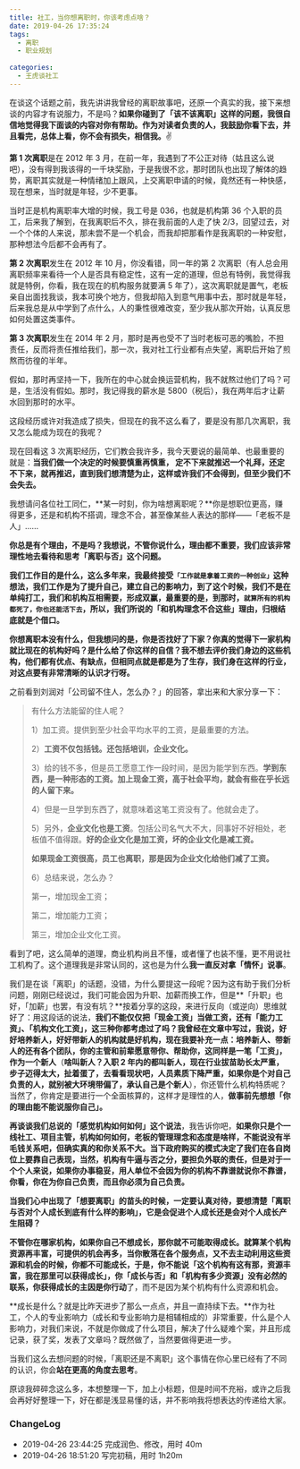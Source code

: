 ```yaml
---
title: 社工，当你想离职时，你该考虑点啥？
date: 2019-04-26 17:35:24
tags:
  - 离职
  - 职业规划
  
categories:
  - 王虎谈社工
---
```



<!--more-->

在谈这个话题之前，我先讲讲我曾经的离职故事吧，还原一个真实的我，接下来想谈的内容才有说服力，不是吗？**如果你碰到了「该不该离职」这样的问题，我很自信地觉得我下面谈的内容对你有帮助。作为对读者负责的人，我鼓励你看下去，并且看完，总体上看，你不会有损失，相信我。**✌

**第 1 次离职**是在 2012 年 3 月，在前一年，我遇到了不公正对待（姑且这么说吧），没有得到我该得的一千块奖励，于是我很不忿，那时团队也出现了解体的趋势，离职其实就是一种情绪加上跟风，上交离职申请的时候，竟然还有一种快感，现在想来，当时就是年轻，少不更事。

当时正是机构离职率大增的时候，我工号是 036，也就是机构第 36 个入职的员工，后来我了解到，在我离职后不久，排在我前面的人走了快 2/3，回望过去，对一个个体的人来说，那未尝不是一个机会，而我却把那看作是我离职的一种安慰，那种想法今后都不会再有了。

**第 2 次离职**发生在 2012 年 10 月，你没看错，同一年的第 2 次离职（有人总会用离职频率来看待一个人是否具有稳定性，这有一定的道理，但总有特例，我觉得我就是特例，你看，我在现在的机构服务就要满 5 年了），这次离职就是置气，老板亲自出面找我谈，我本可换个地方，但我却陷入到意气用事中去，那时就是年轻，后来我总是从中学到了点什么，人的秉性很难改变，至少我从那次开始，认真反思如何处置这类事件。

**第 3 次离职**发生在 2014 年 2 月，那时是再也受不了当时老板可恶的嘴脸，不担责任，反而将责任推给我们，那一次，我对社工行业都有点失望，离职后开始了煎熬而彷徨的半年。

假如，那时再坚持一下，我所在的中心就会换运营机构，我不就熬过他们了吗？可是，生活没有假如。那时，我记得我的薪水是 5800（税后），我在两年后才让薪水回到那时的水平。

这段经历或许对我造成了损失，但现在的我不这么看了，要是没有那几次离职，我又怎么能成为现在的我呢？

现在回看这 3 次离职经历，它们教会我许多，我今天要说的最简单、也最重要的就是：**当我们做一个决定的时候要慎重再慎重， 定不下来就推迟一个礼拜，还定不下来，就再推迟，直到我们想清楚为止，这样或许我们不会得到，但至少我们不会失去。**

我想请问各位社工同仁，**某一时刻，你为啥想离职呢？**你是想职位更高，赚得更多，还是和机构不搭调，理念不合，甚至像某些人表达的那样——「老板不是人」……

**你总是有个理由，不是吗？我想说，不管你说什么，理由都不重要，我们应该非常理性地去看待和思考「离职与否」这个问题。**

**我们工作目的是什么，这么多年来，我最终接受`「工作就是拿着工资的一种创业」`这种想法，我们工作是为了提升自己，建立自己的影响力，到了这个时候，我们不是在单纯打工，我们和机构互相需要，形成双赢，最重要的是，到那时，`就算所有的机构都死了，你也还能活下去`，所以，我们所说的「和机构理念不合这些」理由，归根结底就是个借口。**

**你想离职本没有什么，但我想问的是，你是否找好了下家？你真的觉得下一家机构就比现在的机构好吗？是什么给了你这样的自信？我不想去评价我们身边的这些机构，他们都有优点、有缺点，但相同点就是都是为了生存，我们身在这样的行业，对这点要有非常清晰的认识才行呀。**

之前看到刘润对「公司留不住人，怎么办？」的回答，拿出来和大家分享一下：

> 有什么方法能留的住人呢？
>
> 1）加工资。提供到至少社会平均水平的工资，是最重要的方法。
>
> 2）**工资不仅包括钱。还包括培训，企业文化。** 
>
> 3）给的钱不多，但是员工愿意工作一段时间，是因为能学到东西。**学到东西，是一种形态的工资。加上现金工资，高于社会平均，就会有些在乎长远的人留下来。** 
>
> 4）但是一旦学到东西了，就意味着这笔工资没有了。他就会走了。 
>
> 5）另外，**企业文化也是工资**。包括公司名气大不大，同事好不好相处，老板值不值得跟。**好的企业文化是加工资，坏的企业文化是减工资。**
>
> **如果现金工资很高，员工也离职，那是因为企业文化给他们减了工资。** 
>
> 6）总结来说，怎么办？
>
> 第一，增加现金工资；
>
> 第二，增加能力工资；
>
> 第三，增加企业文化工资。

看到了吧，这么简单的道理，商业机构尚且不懂，或者懂了也装不懂，更不用说社工机构了。这个道理我是非常认同的，这也是为什么**我一直反对拿「情怀」说事**。

我们是在谈「离职」的话题，没错，为什么要提这一段呢？因为这有助于我们分析问题，刚刚已经说过，我们可能会因为升职、加薪而换工作，但是**「升职」也好，「加薪」也罢，有没有坑？**按着分享的这段，来进行反向（或逆向）思维就好了：用这段话的说法，**我们不能仅仅把「现金工资」当做工资，还有「能力工资」、「机构文化工资」，这三种你都考虑过了吗？**我曾经在文章中写过，我说，**好好培养新人，好好带新人的机构就是好机构，现在我要补充一点：培养新人、带新人的还有各个团队，你的主管和前辈愿意带你、帮助你，这同样是一笔「工资」**，作为一个**新人**（**啥叫新人？入职 2 年内的都叫新人，现在行业拔苗助长太严重，步子迈得太大，扯着蛋了，去看看现状吧，人员素质下降严重，如果你是个对自己负责的人，就别被大环境带偏了，承认自己是个新人**），你还管什么机构特质呢？当然了，你肯定是要进行一个全面核算的，这样才是理性的人，**做事前先想想「你的理由能不能说服你自己」。**

**再谈谈我们总说的「感觉机构如何如何」这个说法**，我告诉你吧，**如果你只是个一线社工、项目主管，机构如何如何，老板的管理理念和态度是啥样，不能说没有半毛钱关系吧，但确实真的和你关系不大。当下政府购买的模式决定了我们在各自岗位上要靠自己表现，当然，机构有牛逼与否之分，要担负外联的责任，但是对于一个个人来说，如果你办事稳妥，用人单位不会因为你的机构不靠谱就说你不靠谱，你看，你在为你自己负责，而且你必须为自己负责。**

**当我们心中出现了「想要离职」的苗头的时候，一定要认真对待，要想清楚「离职与否对个人成长到底有什么样的影响」，它是会促进个人成长还是会对个人成长产生阻碍？**

**不管你在哪家机构，如果你自己不想成长，那你就不可能取得成长。**就算某个机构资源再丰富，可提供的机会再多，当你散落在各个服务点，又不去主动利用这些资源和机会的时候，你都不可能成长，于是，你不能说「这个机构有这有那，资源丰富，我在那里可以获得成长」，你**「成长与否」**和**「机构有多少资源」**没有必然的联系，你获得成长的主因是你**行动**了，而不是因为某个机构有什么资源和机会。

**成长是什么？就是比昨天进步了那么一点点，并且一直持续下去。**作为社工，个人的专业影响力（成长和专业影响力是相辅相成的）非常重要，什么是个人影响力，对我们来说，不就是你做成了什么项目，解决了什么疑难个案，并且形成记录，获了奖，发表了文章吗？既然做了，当然要做得更进一步。

当我们这么去想问题的时候，「离职还是不离职」这个事情在你心里已经有了不同的认识，你会**站在更高的角度去思考**。

原谅我碎碎念这么多，本想整理一下，加上小标题，但是时间不充裕，或许之后我会再好好整理一下，好在都是浅显易懂的话，并不影响我将想表达的传递给大家。

### ChangeLog


- 2019-04-26 23:44:25 完成润色、修改，用时 40m
- 2019-04-26 18:51:20 写完初稿，用时 1h20m